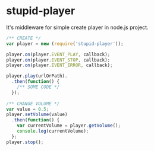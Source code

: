 # stupid-player

It's middleware for simple create player in node.js project.

```javascript
/** CREATE */
var player = new (require('stupid-player'));

player.on(player.EVENT_PLAY, callback);
player.on(player.EVENT_STOP, callback);
player.on(player.EVENT_ERROR, callback);

player.play(urlOrPath).
  .then(function() {
    /** SOME CODE */
  });
  
/** CHANGE VOLUME */
var value = 0.5;
player.setVolume(value)
  .then(function() {
    var currentVolume = player.getVolume();
    console.log(currentVolume);
  };
player.stop();
```

